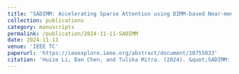 ```yaml
---
title: "SADIMM: Accelerating Sparse Attention using DIMM-based Near-memory Processing"
collection: publications
category: manuscripts
permalink: /publication/2024-11-11-SADIMM
date: 2024-11-11
venue: 'IEEE TC'
paperurl: 'https://ieeexplore.ieee.org/abstract/document/10755033'
citation: 'Huize Li, Dan Chen, and Tulika Mitra. (2024). &quot;SADIMM: Accelerating Sparse Attention using DIMM-based Near-memory Processing.&quot; <i>IEEE Transactions on Computers (TC)</i>. Just Accepted.'
---
```


